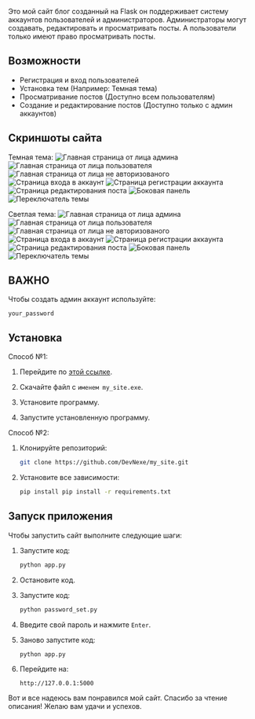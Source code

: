 Это мой сайт блог созданный на Flask он поддерживает систему аккаунтов пользователей и администраторов. Администраторы могут создавать, редактировать и просматривать посты. А пользователи только имеют право просматривать посты. 

## Возможности
- Регистрация и вход пользователей
- Установка тем (Например: Темная тема)
- Просматривание постов (Доступно всем пользователям)
- Создание и редактирование постов (Доступно только с админ аккаунтов)

## Скриншоты сайта
Темная тема:
![Главная страница от лица админа](/preview_images/dark1.png)
![Главная страница от лица пользователя](/preview_images/dark5.png)
![Главная страница от лица не авторизованого](/preview_images/dark4.png)
![Страница входа в аккаунт](/preview_images/dark7.png)
![Страница регистрации аккаунта](/preview_images/dark8.png)
![Страница редактирования поста](/preview_images/dark6.png)
![Боковая панель](/preview_images/dark2.png)
![Переключатель темы](/preview_images/dark3.png)

Светлая тема:
![Главная страница от лица админа](/preview_images/light1.png)
![Главная страница от лица пользователя](/preview_images/light8.png)
![Главная страница от лица не авторизованого](/preview_images/light4.png)
![Страница входа в аккаунт](/preview_images/light6.png)
![Страница регистрации аккаунта](/preview_images/light7.png)
![Страница редактирования поста](/preview_images/light5.png)
![Боковая панель](/preview_images/light2.png)
![Переключатель темы](/preview_images/light3.png)

## ВАЖНО
Чтобы создать админ аккаунт используйте:
   ```
   your_password
   ```

## Установка
Способ №1:
1. Перейдите по [этой ссылке](https://github.com/DevNexe/my_site/releases/tag/%23DevNexe_blog).

2. Скачайте файл с ```именем my_site.exe```.

3. Установите программу.

4. Запустите установленную программу.

Способ №2:
1. Клонируйте репозиторий:
   ```bash
   git clone https://github.com/DevNexe/my_site.git
   ```

2. Установите все зависимости:
   ```bash
   pip install pip install -r requirements.txt
   ```

## Запуск приложения
Чтобы запустить сайт выполните следующие шаги:
1. Запустите код:
   ```bash
   python app.py
   ```

2. Остановите код.

3. Запустите код:
   ```bash
   python password_set.py
   ```

4. Введите свой пароль и нажмите ```Enter```.
   
5. Заново запустите код:
   ```bash
   python app.py
   ```

6. Перейдите на:
   ```
   http://127.0.0.1:5000
   ```

Вот и все надеюсь вам понравился мой сайт.
Спасибо за чтение описания!
Желаю вам удачи и успехов.
